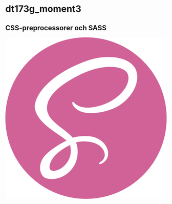 # dt173g_moment3

## CSS-preprocessorer och SASS

![SASS logo](https://github.com/frla1901/dt173g_moment3/blob/master/src/images/Sass-Logo---Seal-(Color).png)